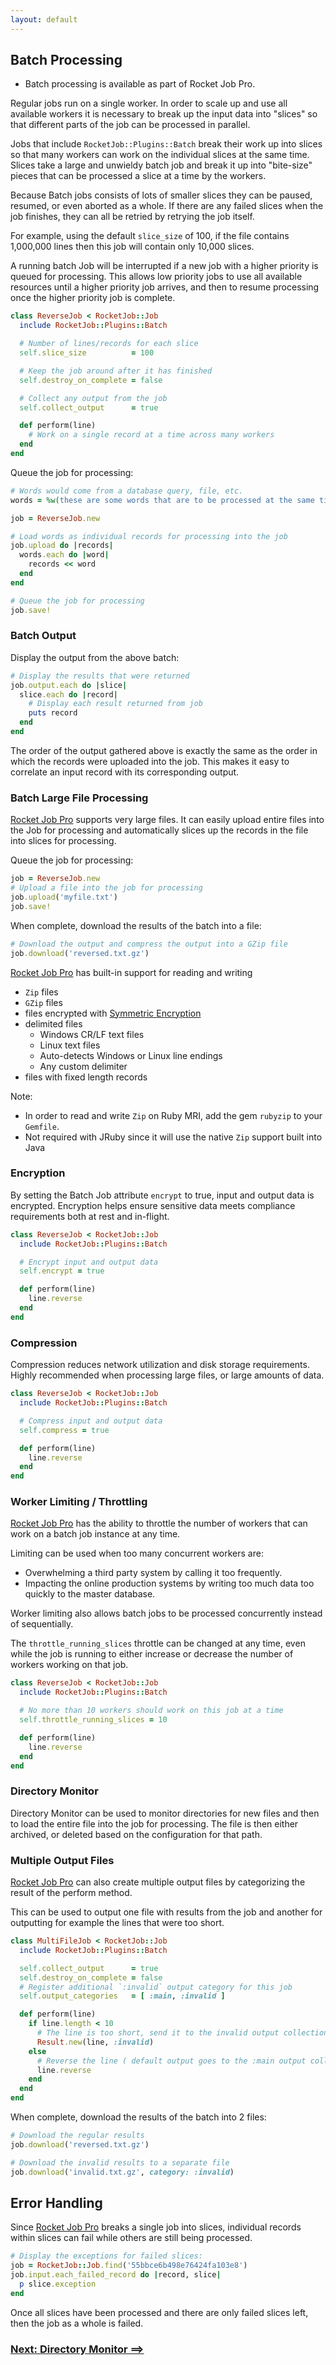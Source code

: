 ```yaml
---
layout: default
---
```

## Batch Processing

* Batch processing is available as part of Rocket Job Pro.

Regular jobs run on a single worker. In order to scale up and use all available workers
it is necessary to break up the input data into "slices" so that different parts of the job
can be processed in parallel.

Jobs that include `RocketJob::Plugins::Batch` break their work up into slices so that many workers can work
on the individual slices at the same time. Slices take a large and unwieldy batch job and break it up
into "bite-size" pieces that can be processed a slice at a time by the workers.

Because Batch jobs consists of lots of smaller slices they can be paused, resumed, or even aborted as a whole.
If there are any failed slices when the job finishes, they can all be retried by retrying the job itself.

For example, using the default `slice_size` of 100, if the file contains 1,000,000
lines then this job will contain only 10,000 slices.

A running batch Job will be interrupted if a new job with a higher priority is queued for
processing.  This allows low priority jobs to use all available resources until a higher
priority job arrives, and then to resume processing once the higher priority job is complete.

~~~ruby
class ReverseJob < RocketJob::Job
  include RocketJob::Plugins::Batch

  # Number of lines/records for each slice
  self.slice_size          = 100

  # Keep the job around after it has finished
  self.destroy_on_complete = false

  # Collect any output from the job
  self.collect_output      = true

  def perform(line)
    # Work on a single record at a time across many workers
  end
end
~~~

Queue the job for processing:

~~~ruby
# Words would come from a database query, file, etc.
words = %w(these are some words that are to be processed at the same time on many workers)

job = ReverseJob.new

# Load words as individual records for processing into the job
job.upload do |records|
  words.each do |word|
    records << word
  end
end

# Queue the job for processing
job.save!
~~~

### Batch Output

Display the output from the above batch:

~~~ruby
# Display the results that were returned
job.output.each do |slice|
  slice.each do |record|
    # Display each result returned from job
    puts record
  end
end
~~~

The order of the output gathered above is exactly the same as the order in which the records
were uploaded into the job. This makes it easy to correlate an input record with its corresponding output.

### Batch Large File Processing

[Rocket Job Pro][2] supports very large files. It can easily upload
entire files into the Job for processing and automatically slices up the records in
the file into slices for processing.

Queue the job for processing:

~~~ruby
job = ReverseJob.new
# Upload a file into the job for processing
job.upload('myfile.txt')
job.save!
~~~

When complete, download the results of the batch into a file:

~~~ruby
# Download the output and compress the output into a GZip file
job.download('reversed.txt.gz')
~~~

[Rocket Job Pro][2] has built-in support for reading and writing

* `Zip` files
* `GZip` files
* files encrypted with [Symmetric Encryption][3]
* delimited files
    * Windows CR/LF text files
    * Linux text files
    * Auto-detects Windows or Linux line endings
    * Any custom delimiter
* files with fixed length records

Note:

* In order to read and write `Zip` on Ruby MRI, add the gem `rubyzip` to your `Gemfile`.
* Not required with JRuby since it will use the native `Zip` support built into Java

### Encryption

By setting the Batch Job attribute `encrypt` to true, input and output data is encrypted.
Encryption helps ensure sensitive data meets compliance requirements both at rest and in-flight.

~~~ruby
class ReverseJob < RocketJob::Job
  include RocketJob::Plugins::Batch

  # Encrypt input and output data
  self.encrypt = true

  def perform(line)
    line.reverse
  end
end
~~~

### Compression

Compression reduces network utilization and disk storage requirements.
Highly recommended when processing large files, or large amounts of data.

~~~ruby
class ReverseJob < RocketJob::Job
  include RocketJob::Plugins::Batch

  # Compress input and output data
  self.compress = true

  def perform(line)
    line.reverse
  end
end
~~~

### Worker Limiting / Throttling

[Rocket Job Pro][2] has the ability to throttle the number of workers that can work on
a batch job instance at any time.

Limiting can be used when too many concurrent workers are:

* Overwhelming a third party system by calling it too frequently.
* Impacting the online production systems by writing too much data too quickly to the master database.

Worker limiting also allows batch jobs to be processed concurrently instead of sequentially.

The `throttle_running_slices` throttle can be changed at any time, even while the job is running to
either increase or decrease the number of workers working on that job.

~~~ruby
class ReverseJob < RocketJob::Job
  include RocketJob::Plugins::Batch

  # No more than 10 workers should work on this job at a time
  self.throttle_running_slices = 10

  def perform(line)
    line.reverse
  end
end
~~~

### Directory Monitor

Directory Monitor can be used to monitor directories for new files and then to
load the entire file into the job for processing. The file is then either archived,
or deleted based on the configuration for that path.

### Multiple Output Files

[Rocket Job Pro][2] can also create multiple output files by categorizing the result
of the perform method.

This can be used to output one file with results from the job and another for
outputting for example the lines that were too short.

~~~ruby
class MultiFileJob < RocketJob::Job
  include RocketJob::Plugins::Batch

  self.collect_output      = true
  self.destroy_on_complete = false
  # Register additional `:invalid` output category for this job
  self.output_categories   = [ :main, :invalid ]

  def perform(line)
    if line.length < 10
      # The line is too short, send it to the invalid output collection
      Result.new(line, :invalid)
    else
      # Reverse the line ( default output goes to the :main output collection )
      line.reverse
    end
  end
end
~~~

When complete, download the results of the batch into 2 files:

~~~ruby
# Download the regular results
job.download('reversed.txt.gz')

# Download the invalid results to a separate file
job.download('invalid.txt.gz', category: :invalid)
~~~

## Error Handling

Since [Rocket Job Pro][2] breaks a single job into slices, individual records within
slices can fail while others are still being processed.

~~~ruby
# Display the exceptions for failed slices:
job = RocketJob::Job.find('55bbce6b498e76424fa103e8')
job.input.each_failed_record do |record, slice|
  p slice.exception
end
~~~

Once all slices have been processed and there are only failed slices left, then the job as a whole
is failed.

### [Next: Directory Monitor ==>](dirmon.html)

[0]: http://rocketjob.io
[1]: mission_control.html
[2]: pro.html
[3]: http://rocketjob.github.io/symmetric-encryption
